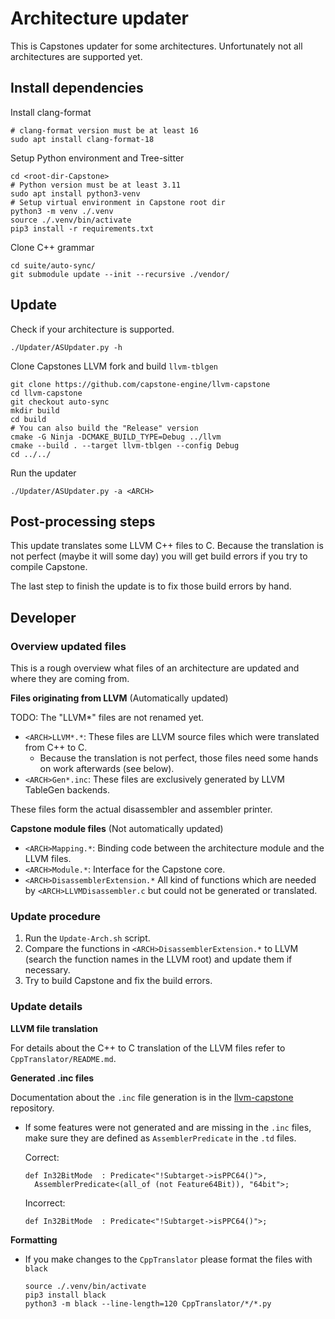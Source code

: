 # Architecture updater

This is Capstones updater for some architectures.
Unfortunately not all architectures are supported yet.

## Install dependencies

Install clang-format

```
# clang-format version must be at least 16
sudo apt install clang-format-18
```

Setup Python environment and Tree-sitter

```
cd <root-dir-Capstone>
# Python version must be at least 3.11
sudo apt install python3-venv
# Setup virtual environment in Capstone root dir
python3 -m venv ./.venv
source ./.venv/bin/activate
pip3 install -r requirements.txt
```

Clone C++ grammar

```
cd suite/auto-sync/
git submodule update --init --recursive ./vendor/
```

## Update

Check if your architecture is supported.

```
./Updater/ASUpdater.py -h
```

Clone Capstones LLVM fork and build `llvm-tblgen`

```
git clone https://github.com/capstone-engine/llvm-capstone
cd llvm-capstone
git checkout auto-sync
mkdir build
cd build
# You can also build the "Release" version
cmake -G Ninja -DCMAKE_BUILD_TYPE=Debug ../llvm
cmake --build . --target llvm-tblgen --config Debug
cd ../../
```

Run the updater

```
./Updater/ASUpdater.py -a <ARCH>
```

## Post-processing steps

This update translates some LLVM C++ files to C.
Because the translation is not perfect (maybe it will some day)
you will get build errors if you try to compile Capstone.

The last step to finish the update is to fix those build errors by hand.

## Developer

### Overview updated files

This is a rough overview what files of an architecture are updated and where they are coming from.

**Files originating from LLVM** (Automatically updated)

TODO: The "<ARCH>LLVM*" files are not renamed yet.

- `<ARCH>LLVM*.*`: These files are LLVM source files which were translated from C++ to C.
  - Because the translation is not perfect, those files need some hands on work afterwards (see below).
- `<ARCH>Gen*.inc`: These files are exclusively generated by LLVM TableGen backends.

These files form the actual disassembler and assembler printer.

**Capstone module files** (Not automatically updated)

- `<ARCH>Mapping.*`: Binding code between the architecture module and the LLVM files.
- `<ARCH>Module.*`: Interface for the Capstone core.
- `<ARCH>DisassemblerExtension.*` All kind of functions which are needed by `<ARCH>LLVMDisassembler.c` but could not be generated or translated.

### Update procedure

1. Run the `Update-Arch.sh` script.
2. Compare the functions in `<ARCH>DisassemblerExtension.*` to LLVM (search the function names in the LLVM root)
and update them if necessary.
3. Try to build Capstone and fix the build errors.

### Update details

**LLVM file translation**

For details about the C++ to C translation of the LLVM files refer to `CppTranslator/README.md`.

**Generated .inc files**

Documentation about the `.inc` file generation is in the [llvm-capstone](https://github.com/capstone-engine/llvm-capstone) repository.

- If some features were not generated and are missing in the `.inc` files, make sure they are defined as `AssemblerPredicate` in the `.td` files.

  Correct:
  ```
  def In32BitMode  : Predicate<"!Subtarget->isPPC64()">,
    AssemblerPredicate<(all_of (not Feature64Bit)), "64bit">;
  ```
  Incorrect:
  ```
  def In32BitMode  : Predicate<"!Subtarget->isPPC64()">;
  ```

**Formatting**

- If you make changes to the `CppTranslator` please format the files with `black`
  ```
  source ./.venv/bin/activate
  pip3 install black
  python3 -m black --line-length=120 CppTranslator/*/*.py
  ```
